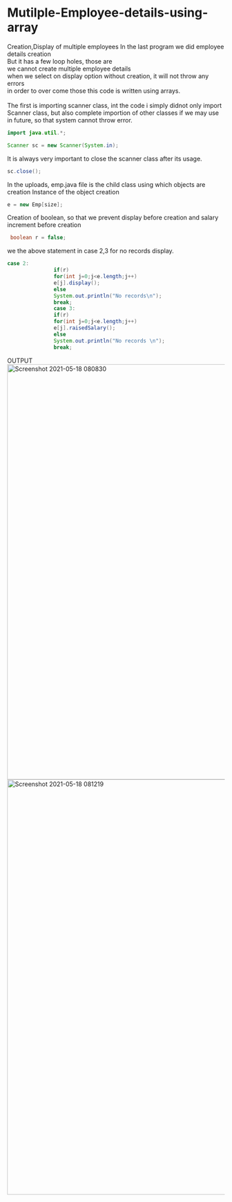 # Mutilple-Employee-details-using-array
Creation,Display of multiple employees
In the last program we did employee details creation <br>
But it has a few loop holes, those are<br>
we cannot create multiple employee details<br>
when we select on display option without creation, it will not throw any errors<br>
in order to over come those this code is written using arrays.<br>
<br>
The first is importing scanner class, int the code i simply didnot only import Scanner class, but also complete importion of other classes if we may use in future, so that system cannot throw error.
```java
import java.util.*;
```
```java
Scanner sc = new Scanner(System.in);
```
It is always very important to close the scanner class after its usage.
```java
sc.close();
```
In the uploads, emp.java file is the child class using which objects are creation
Instance of the object creation
```java
e = new Emp[size];
```
Creation of boolean, so that we prevent display before creation and salary increment before creation
```java
 boolean r = false;
 ```
 we the above statement in case 2,3 for no records display.
 ```java
 case 2:
                if(r)
                for(int j=0;j<e.length;j++)
                e[j].display();
                else
                System.out.println("No records\n");
                break;
                case 3:
                if(r)
                for(int j=0;j<e.length;j++)
                e[j].raisedSalary();
                else 
                System.out.println("No records \n");
                break;
 ```
 OUTPUT
 <img width="960" alt="Screenshot 2021-05-18 080830" src="https://user-images.githubusercontent.com/84003518/118581983-3c604000-b7b0-11eb-89a5-c47347545b83.png">
<img width="960" alt="Screenshot 2021-05-18 081219" src="https://user-images.githubusercontent.com/84003518/118582283-b2fd3d80-b7b0-11eb-87be-e34deae74784.png">

